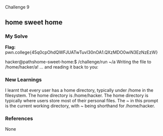 Challenge 9
## home sweet home

### My Solve
**Flag:** pwn.college{45q0cpOhdQWFJUATwTuvI30nOA1.QXzMDO0wiN3EzNzEzW} 

hacker@pathshome-sweet-home:$ /challenge/run ~/a Writing the file to /home/hacker/a! ... and reading it back to you: 

### New Learnings
I learnt that every user has a home directory, typically under /home in the filesystem. 
The home directory is /home/hacker. The home directory is typically where users store most of their personal files.
The ~ in this prompt is the current working directory, with ~ being shorthand for /home/hacker.

### References
None
